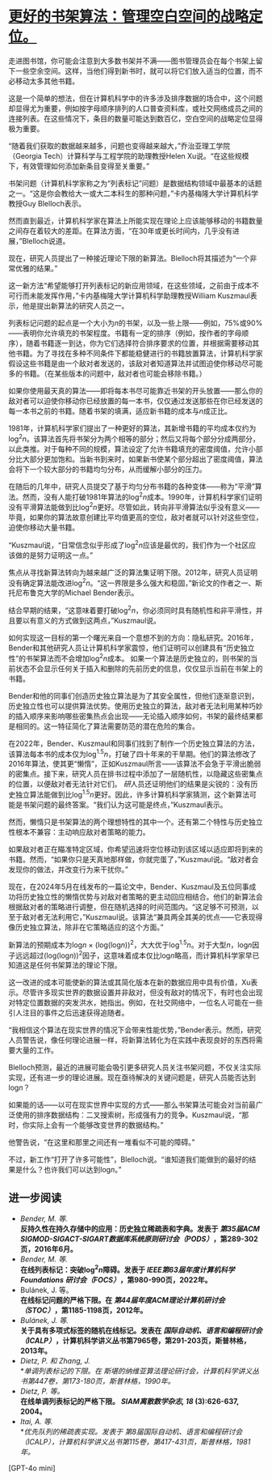 # [更好的书架算法：管理空白空间的战略定位。](https://cacm.acm.org/news/an-algorithm-for-a-better-bookshelf/)

走进图书馆，你可能会注意到大多数书架并不满——图书管理员会在每个书架上留下一些空余空间。这样，当他们得到新书时，就可以将它们放入适当的位置，而不必移动太多其他书籍。

这是一个简单的想法，但在计算机科学中的许多涉及排序数据的场合中，这个问题却显得尤为重要，例如按字母顺序排列的人口普查资料库，或社交网络成员之间的连接列表。在这些情况下，条目的数量可能达到数百亿，空白空间的战略定位显得极为重要。

“随着我们获取的数据越来越多，问题也变得越来越大，”乔治亚理工学院（Georgia Tech）计算科学与工程学院的助理教授Helen Xu说。“在这些规模下，有效管理如何添加新条目变得至关重要。”

书架问题（计算机科学家称之为“列表标记”问题）是数据结构领域中最基本的话题之一。“这是你会教给大一或大二本科生的那种问题，”卡内基梅隆大学计算机科学教授Guy Blelloch表示。

然而直到最近，计算机科学家在算法上所能实现在理论上应该能够移动的书籍数量之间存在着较大的差距。在算法方面，“在30年或更长时间内，几乎没有进展，”Blelloch说道。

现在，研究人员提出了一种接近理论下限的新算法。Blelloch将其描述为“一个非常优雅的结果。”

这一新方法“希望能够打开列表标记的新应用领域，在这些领域，之前由于成本不可行而未能发挥作用，”卡内基梅隆大学计算机科学助理教授William Kuszmaul表示，他是提出新算法的研究人员之一。

列表标记问题的起点是一个大小为*n*的书架，以及一些上限——例如，75%或90%——表明你允许填充的书架程度。书籍有一定的排序（例如，按作者的字母顺序），随着书籍逐一到达，你为它们选择符合排序要求的位置，并根据需要移动其他书籍。为了寻找在多种不同条件下都能稳健进行的书籍放置算法，计算机科学家假设这些书籍是由一个敌对者发送的，该敌对者知道算法并试图迫使你移动尽可能多的书籍。（在某些版本的问题中，敌对者也可能会移除书籍。）

如果你使用最天真的算法——即将每本书尽可能靠近书架的开头放置——那么你的敌对者可以迫使你移动你已经放置的每一本书，仅仅通过发送那些在你已经发送的每一本书之前的书籍。随着书架的填满，适应新书籍的成本与*n*成正比。

1981年，计算机科学家们提出了一种更好的算法，其新增书籍的平均成本仅约为log<sup>2</sup>*n*。该算法首先将书架分为两个相等的部分；然后又将每个部分分成两部分，以此类推。对于每种不同的规模，算法设定了允许书籍填充的密度阈值，允许小部分比大部分更加饱和。当新书到来时，如果新书使某个部分超出了密度阈值，算法会将下一个较大部分的书籍均匀分布，从而缓解小部分的压力。

在随后的几年中，研究人员提交了基于均匀分布书籍的各种变体——称为“平滑”算法。然而，没有人能打破1981年算法的log<sup>2</sup>*n*成本。1990年，计算机科学家们证明没有平滑算法能做到比log<sup>2</sup>*n*更好。尽管如此，转向非平滑算法似乎没有意义——毕竟，如果你的算法故意创建比平均值更高的空位，敌对者就可以针对这些空位，迫使你移动大量书籍。

“Kuszmaul说，“日常信念似乎形成了log<sup>2</sup>*n*应该是最优的，我们作为一个社区应该做的是努力证明这一点。”

焦点从寻找新算法转向为越来越广泛的算法集证明下限。2012年，研究人员证明没有确定算法能改进log<sup>2</sup>*n*。“这一界限是多么强大和稳固，”新论文的作者之一、斯托尼布鲁克大学的Michael Bender表示。

结合早期的结果，“这意味着要打破log<sup>2</sup>*n*，你必须同时具有随机性和非平滑性，并且要以有意义的方式做到这两点，”Kuszmaul说。

如何实现这一目标的第一个曙光来自一个意想不到的方向：隐私研究。2016年，Bender和其他研究人员让计算机科学家震惊，他们证明可以创建具有“历史独立性”的书架算法而不会增加log<sup>2</sup>*n*成本。 如果一个算法是历史独立的，则书架的当前状态不会显示任何关于插入和删除的先前历史的信息，仅仅显示当前在书架上的书籍。

Bender和他的同事们创造历史独立算法是为了其安全属性，但他们逐渐意识到，历史独立性也可以提供算法优势。使用历史独立的算法，敌对者无法利用某种巧妙的插入顺序来影响哪些密集热点会出现——无论插入顺序如何，书架的最终结果都是相同的。这一特征简化了算法需要防范的潜在危险的集合。

在2022年，Bender、Kuszmaul和同事们找到了制作一个历史独立算法的方法，该算法每本书的成本仅为log<sup>1.5</sup>*n*，打破了四十年来的干旱期。他们的算法修改了2016年算法，使其更“懒惰”，正如Kuszmaul所言——该算法不会急于平滑出脆弱的密集点。接下来，研究人员在排书过程中添加了一层随机性，以隐藏这些密集点的位置，以便敌对者无法针对它们。
*研*人员还证明他们的结果是尖锐的：没有历史独立算法能做到比log<sup>1.5</sup>*n*更好。因此，许多计算机科学家猜测，这个新算法可能是书架问题的最终答案。“我们认为这可能是终点，”Kuszmaul表示。

然而，懒惰只是书架算法的两个理想特性的其中一个。还有第二个特性与历史独立性根本不兼容：主动响应敌对者策略的能力。

如果敌对者正在瞄准特定区域，你希望迅速将空位移动到该区域以适应即将到来的书籍。然而，“如果你只是天真地那样做，你就完蛋了，”Kuszmaul说。“敌对者会发现你的做法，并改变行为来干扰你。”

现在，在2024年5月在线发布的一篇论文中，Bender、Kuszmaul及五位同事成功将历史独立性的懒惰优势与对敌对者策略的更主动回应相结合。他们的新算法会根据敌对者的策略进行调整，但在随机选择的时间范围内。“这足够不可预测，以至于敌对者无法利用它，”Kuszmaul说。该算法“兼具两全其美的优点——它表现得像历史独立算法，除非在它策略适应的这个方面。”

新算法的预期成本为log*n* × (log(log*n*))<sup>2</sup>，大大优于log<sup>1.5</sup>*n*。对于大型*n*，log*n*因子远远超过(log(log*n*))<sup>2</sup>因子，这意味着成本仅比log*n*略高，而计算机科学家早已知道这是任何书架算法的理论下限。

这一改进的成本可能使新的算法或其简化版本在新的数据应用中具有价值，Xu表示。尽管许多现实世界的数据设置并非敌对，但没有敌对的情况下，有时也会出现对特定位置数据的突发洪水，她指出。例如，在社交网络中，一位名人可能在一些引人注目的事件之后迅速获得追随者。

“我相信这个算法在现实世界的情况下会带来性能优势，”Bender表示。然而，研究人员警告说，像任何理论进展一样，将新算法转化为在实践中表现良好的东西将需要大量的工作。

Blelloch预测，最近的进展可能会吸引更多研究人员关注书架问题，不仅关注实际实现，还有进一步的理论进展。现在亟待解决的关键问题是，研究人员能否达到log*n*？

如果能的话——以可在现实世界中实现的方式——那么书架算法可能会对当前最广泛使用的排序数据结构：二叉搜索树，形成强有力的竞争。Kuszmaul说，“那时，你实际上会有一个能够改变世界的数据结构。”

他警告说，“在这里和那里之间还有一堆看似不可能的障碍。”

不过，新工作“打开了许多可能性”，Blelloch说。“谁知道我们能做到的最好的结果是什么？也许我们可以达到log*n*。”

## 进一步阅读

- *Bender, M. 等.*  
	**反持久性在持久存储中的应用：历史独立稀疏表和字典。发表于 *第35届ACM SIGMOD-SIGACT-SIGART数据库系统原则研讨会（PODS）*，第289-302页，2016年6月。**
- *Bender, M. 等.*  
	**在线列表标记：突破log<sup>2</sup>*n*障碍。发表于 *IEEE第63届年度计算机科学 Foundations 研讨会（FOCS）*，第980-990页，2022年。**
-  Bulánek, J. 等。  
	**在线标记问题的严格下限。在 *第44届年度ACM理论计算机研讨会（STOC）*，第1185-1198页，2012年。**
- *Bulánek, J. 等.*  
	**关于具有多项式标签的随机在线标记。发表在 *国际自动机、语言和编程研讨会（ICALP）*，计算机科学讲义丛书第7965卷，第291-203页，斯普林格，2013年。**
- *Dietz, P. 和 Zhang, J.*  
	**单调列表标记的下限。在 *斯堪的纳维亚算法理论研讨会，计算机科学讲义丛书第447卷，第173-180页，斯普林格，1990年。**
- *Dietz, P. 等。*  
	**在线单调列表标记的严格下限。 *SIAM离散数学杂志, 18* (3):626-637, 2004。**
- *Itai, A. 等.*  
	**优先队列的稀疏表实现。发表于 *第8届国际自动机、语言和编程研讨会（ICALP），计算机科学讲义丛书第115卷，第417-431页，斯普林格，1981年。**

[GPT-4o mini]
